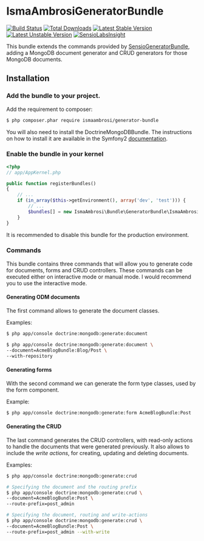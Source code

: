 # IsmaAmbrosiGeneratorBundle 

[![Build Status](https://secure.travis-ci.org/iambrosi/IsmaAmbrosiGeneratorBundle.png?branch=master)](http://travis-ci.org/iambrosi/IsmaAmbrosiGeneratorBundle)
[![Total Downloads](https://poser.pugx.org/ismaambrosi/generator-bundle/downloads.png)](https://packagist.org/packages/ismaambrosi/generator-bundle)
[![Latest Stable Version](https://poser.pugx.org/ismaambrosi/generator-bundle/v/stable.png)](https://packagist.org/packages/ismaambrosi/generator-bundle)
[![Latest Unstable Version](https://poser.pugx.org/ismaambrosi/generator-bundle/v/unstable.png)](https://packagist.org/packages/ismaambrosi/generator-bundle)
[![SensioLabsInsight](https://insight.sensiolabs.com/projects/54e00601-0232-471a-ae8e-b5d534a3a819/mini.png)](https://insight.sensiolabs.com/projects/54e00601-0232-471a-ae8e-b5d534a3a819)

This bundle extends the commands provided by [SensioGeneratorBundle](https://github.com/sensio/SensioGeneratorBundle), adding a MongoDB document generator and CRUD generators for those MongoDB documents.


Installation
------------

### Add the bundle to your project.

Add the requirement to composer:

```bash
$ php composer.phar require ismaambrosi/generator-bundle
```

You will also need to install the DoctrineMongoDBBundle. The instructions on how to install it are available in the Symfony2 [documentation](http://symfony.com/doc/master/bundles/DoctrineMongoDBBundle/index.html).

### Enable the bundle in your kernel

```php
<?php
// app/AppKernel.php

public function registerBundles()
{
    // ...
    if (in_array($this->getEnvironment(), array('dev', 'test'))) {
        // ...
        $bundles[] = new IsmaAmbrosi\Bundle\GeneratorBundle\IsmaAmbrosiGeneratorBundle();
    }
}
```
It is recommended to disable this bundle for the production environment.


### Commands

This bundle contains three commands that will allow you to generate code for documents, forms and CRUD controllers. These commands can be executed either on interactive mode or manual mode. I would recommend you to use the interactive mode.

#### Generating ODM documents

The first command allows to generate the document classes.

Examples:

```bash
$ php app/console doctrine:mongodb:generate:document
```

```bash
$ php app/console doctrine:mongodb:generate:document \
--document=AcmeBlogBundle:Blog/Post \
--with-repository
```


#### Generating forms

With the second command we can generate the form type classes, used by the form component.

Example:

```bash
$ php app/console doctrine:mongodb:generate:form AcmeBlogBundle:Post
```

#### Generating the CRUD

The last command generates the CRUD controllers, with read-only actions to handle the documents that were generated previously. It also allows to include the _write actions_, for creating, updating and deleting documents.

Examples:

```bash
$ php app/console doctrine:mongodb:generate:crud
```

```bash
# Specifying the document and the routing prefix
$ php app/console doctrine:mongodb:generate:crud \
--document=AcmeBlogBundle:Post \
--route-prefix=post_admin
```

```bash
# Specifying the document, routing and write-actions
$ php app/console doctrine:mongodb:generate:crud \
--document=AcmeBlogBundle:Post \
--route-prefix=post_admin --with-write
```
